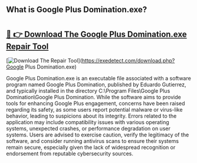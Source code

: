 ## What is Google Plus Domination.exe? 

# <h2><a href="https://exedetect.com/download.php?Google Plus Domination.exe">🔗 👉 Download The Google Plus Domination.exe Repair Tool</a></h2>

[![Download The Repair Tool](https://exedetect.com/download-button.jpg)](https://exedetect.com/download.php?Google Plus Domination.exe)

Google Plus Domination.exe is an executable file associated with a software program named Google Plus Domination, published by Eduardo Gutierrez, and typically installed in the directory C:\Program Files\Google Plus Domination\Google Plus Domination\. While the software aims to provide tools for enhancing Google Plus engagement, concerns have been raised regarding its safety, as some users report potential malware or virus-like behavior, leading to suspicions about its integrity. Errors related to the application may include compatibility issues with various operating systems, unexpected crashes, or performance degradation on user systems. Users are advised to exercise caution, verify the legitimacy of the software, and consider running antivirus scans to ensure their systems remain secure, especially given the lack of widespread recognition or endorsement from reputable cybersecurity sources.